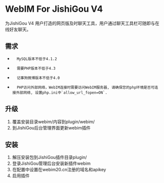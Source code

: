 WebIM For JishiGou V4
=================================

为JishiGou V4 用户打造的网页版及时聊天工具，用户通过聊天工具栏可随即与在线好友聊天。


需求
-----------------------------

*       MySQL版本不低于4.1.2
*       需要PHP版本不低于4.3
*       记事狗微博版本不低于4.0
*       PHP访问外部网络，WebIM连接时需要访问WebIM服务器, 请确保您的php环境是否可连接外部网络, 设置php.ini中`allow_url_fopen=ON`.


升级
---------------------------------

1.	覆盖安装目录webim/内容到plugin/webim/
2.	到JishiGou后台管理界面更新webim插件


安装
---------------------------------

1.	解压安装包到JishiGou插件目录plugin/
2.	登录JishiGou管理后台安装新插件webim
3.	在配置中设置在webim20.cn注册的域名和apikey
4.	启用插件


